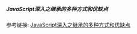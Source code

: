 ##### JavaScript深入之继承的多种方式和优缺点

参考链接: [JavaScript深入之继承的多种方式和优缺点](https://juejin.cn/post/6844903477819211784)

